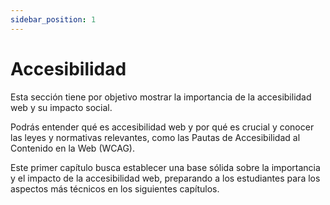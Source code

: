 ```yaml
---
sidebar_position: 1
---
```


# Accesibilidad

Esta sección tiene por objetivo mostrar la importancia de la accesibilidad web y su impacto social.

Podrás entender qué es accesibilidad web y por qué es crucial y conocer las leyes y normativas relevantes, como las Pautas de Accesibilidad al Contenido en la Web (WCAG).

Este primer capítulo busca establecer una base sólida sobre la importancia y el impacto de la accesibilidad web, preparando a los estudiantes para los aspectos más técnicos en los siguientes capítulos.
